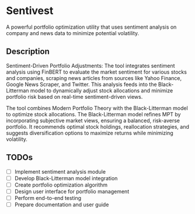 # Sentivest

A powerful portfolio optimization utility that uses sentiment analysis on company and news data to minimize potential volatility.

## Description

Sentiment-Driven Portfolio Adjustments: The tool integrates sentiment analysis using FinBERT to evaluate the market sentiment for various stocks and companies, scraping news articles from sources like Yahoo Finance, Google News Scraper, and Twitter. This analysis feeds into the Black-Litterman model to dynamically adjust stock allocations and minimize portfolio risk based on real-time sentiment-driven views.

The tool combines Modern Portfolio Theory with the Black-Litterman model to optimize stock allocations. The Black-Litterman model refines MPT by incorporating subjective market views, ensuring a balanced, risk-averse portfolio. It recommends optimal stock holdings, reallocation strategies, and suggests diversification options to maximize returns while minimizing volatility.

## TODOs
- [ ] Implement sentiment analysis module
- [ ] Develop Black-Litterman model integration
- [ ] Create portfolio optimization algorithm
- [ ] Design user interface for portfolio management
- [ ] Perform end-to-end testing
- [ ] Prepare documentation and user guide